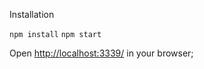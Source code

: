 Installation

`npm install`
`npm start`

Open [http://localhost:3339/]('http://localhost:3339/') in your browser; 